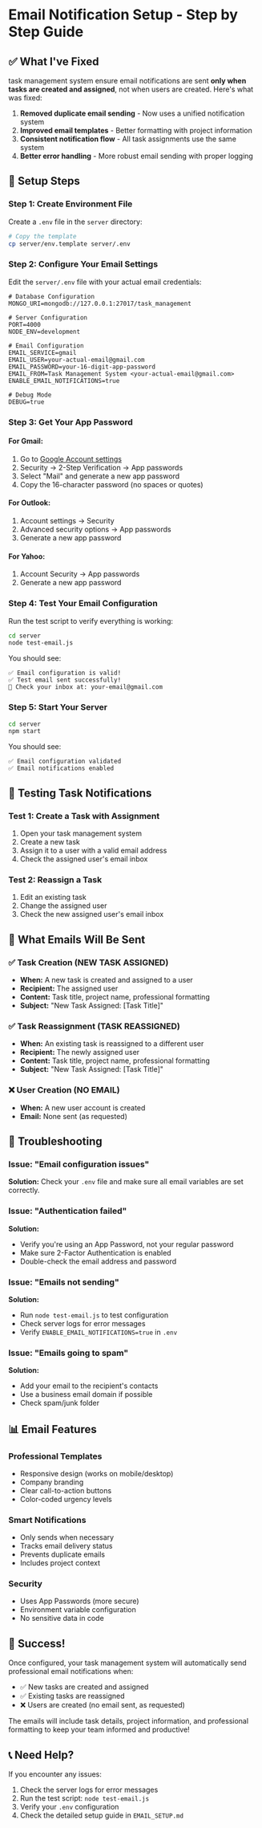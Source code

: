 # Email Notification Setup - Step by Step Guide

## ✅ What I've Fixed

task management system ensure email notifications are sent **only when tasks are created and assigned**, not when users are created. Here's what was fixed:

1. **Removed duplicate email sending** - Now uses a unified notification system
2. **Improved email templates** - Better formatting with project information
3. **Consistent notification flow** - All task assignments use the same system
4. **Better error handling** - More robust email sending with proper logging

## 🚀 Setup Steps

### Step 1: Create Environment File
Create a `.env` file in the `server` directory:

```bash
# Copy the template
cp server/env.template server/.env
```

### Step 2: Configure Your Email Settings
Edit the `server/.env` file with your actual email credentials:

```env
# Database Configuration
MONGO_URI=mongodb://127.0.0.1:27017/task_management

# Server Configuration
PORT=4000
NODE_ENV=development

# Email Configuration
EMAIL_SERVICE=gmail
EMAIL_USER=your-actual-email@gmail.com
EMAIL_PASSWORD=your-16-digit-app-password
EMAIL_FROM=Task Management System <your-actual-email@gmail.com>
ENABLE_EMAIL_NOTIFICATIONS=true

# Debug Mode
DEBUG=true
```

### Step 3: Get Your App Password

#### For Gmail:
1. Go to [Google Account settings](https://myaccount.google.com/)
2. Security → 2-Step Verification → App passwords
3. Select "Mail" and generate a new app password
4. Copy the 16-character password (no spaces or quotes)

#### For Outlook:
1. Account settings → Security
2. Advanced security options → App passwords
3. Generate a new app password

#### For Yahoo:
1. Account Security → App passwords
2. Generate a new app password

### Step 4: Test Your Email Configuration
Run the test script to verify everything is working:

```bash
cd server
node test-email.js
```

You should see:
```
✅ Email configuration is valid!
✅ Test email sent successfully!
📧 Check your inbox at: your-email@gmail.com
```

### Step 5: Start Your Server
```bash
cd server
npm start
```

You should see:
```
✅ Email configuration validated
✅ Email notifications enabled
```

## 🧪 Testing Task Notifications

### Test 1: Create a Task with Assignment
1. Open your task management system
2. Create a new task
3. Assign it to a user with a valid email address
4. Check the assigned user's email inbox

### Test 2: Reassign a Task
1. Edit an existing task
2. Change the assigned user
3. Check the new assigned user's email inbox

## 📧 What Emails Will Be Sent

### ✅ Task Creation (NEW TASK ASSIGNED)
- **When:** A new task is created and assigned to a user
- **Recipient:** The assigned user
- **Content:** Task title, project name, professional formatting
- **Subject:** "New Task Assigned: [Task Title]"

### ✅ Task Reassignment (TASK REASSIGNED)
- **When:** An existing task is reassigned to a different user
- **Recipient:** The newly assigned user
- **Content:** Task title, project name, professional formatting
- **Subject:** "New Task Assigned: [Task Title]"

### ❌ User Creation (NO EMAIL)
- **When:** A new user account is created
- **Email:** None sent (as requested)

## 🔧 Troubleshooting

### Issue: "Email configuration issues"
**Solution:** Check your `.env` file and make sure all email variables are set correctly.

### Issue: "Authentication failed"
**Solution:** 
- Verify you're using an App Password, not your regular password
- Make sure 2-Factor Authentication is enabled
- Double-check the email address and password

### Issue: "Emails not sending"
**Solution:**
- Run `node test-email.js` to test configuration
- Check server logs for error messages
- Verify `ENABLE_EMAIL_NOTIFICATIONS=true` in `.env`

### Issue: "Emails going to spam"
**Solution:**
- Add your email to the recipient's contacts
- Use a business email domain if possible
- Check spam/junk folder

## 📊 Email Features

### Professional Templates
- Responsive design (works on mobile/desktop)
- Company branding
- Clear call-to-action buttons
- Color-coded urgency levels

### Smart Notifications
- Only sends when necessary
- Tracks email delivery status
- Prevents duplicate emails
- Includes project context

### Security
- Uses App Passwords (more secure)
- Environment variable configuration
- No sensitive data in code

## 🎉 Success!

Once configured, your task management system will automatically send professional email notifications when:
- ✅ New tasks are created and assigned
- ✅ Existing tasks are reassigned
- ❌ Users are created (no email sent, as requested)

The emails will include task details, project information, and professional formatting to keep your team informed and productive!

## 📞 Need Help?

If you encounter any issues:
1. Check the server logs for error messages
2. Run the test script: `node test-email.js`
3. Verify your `.env` configuration
4. Check the detailed setup guide in `EMAIL_SETUP.md` 